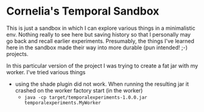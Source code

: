 # Cornelia's Temporal Sandbox

This is just a sandbox in which I can explore various things in a minimalistic env. Nothing really to see here but saving history so that I personally may go back and recall earlier experiments. Presumably, the things I've learned here in the sandbox made their way into more durable (pun intended! ;-) projects.

In this particular version of the project I was trying to create a fat jar with my worker. I've tried various things

- using the shade plugin did not work. When running the resulting jar it crashed on the worker factory start (in the worker)
  - `java -cp target/temporalexperiments-1.0.0.jar temporalexperiments.MyWorker`
